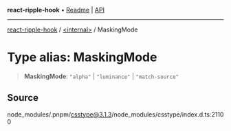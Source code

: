 **react-ripple-hook** • [Readme](../../README.md) \| [API](../../globals.md)

***

[react-ripple-hook](../../README.md) / [\<internal\>](../README.md) / MaskingMode

# Type alias: MaskingMode

> **MaskingMode**: `"alpha"` \| `"luminance"` \| `"match-source"`

## Source

node\_modules/.pnpm/csstype@3.1.3/node\_modules/csstype/index.d.ts:21100
